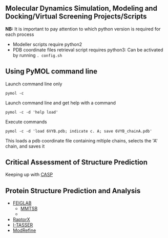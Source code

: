 Molecular Dynamics Simulation, Modeling and Docking/Virtual Screening Projects/Scripts
---
**NB:** It is important to pay attention to which python version is required for each process

- Modeller scripts require python2
- PDB coordinate files retrieval script requires python3: Can be activated by running `. config.sh`

Using PyMOL command line
---
Launch command line only

```
pymol -c
```

Launch command line and get help with a command

```
pymol -c -d 'help load'
```

Execute commands

```
pymol -c -d 'load 6VYB.pdb; indicate c. A; save 6VYB_chainA.pdb'
```
This loads a pdb coordinate file containing mltiple chains, selects the 'A' chain, and saves it

Critical Assessment of Structure Prediction
---
Keeping up with [CASP](https://www.predictioncenter.org/index.cgi)

Protein Structure Prediction and Analysis
---
- [FEIGLAB](http://feig.bch.msu.edu/web/research/protein-structure-refinement/)
  * [MMTSB](http://feig.bch.msu.edu/mmtsb/Main_Page)
  * 
- [RaptorX](http://raptorx.uchicago.edu/)
- [I-TASSER](https://zhanglab.ccmb.med.umich.edu/I-TASSER/)
- [ModRefine](https://zhanglab.ccmb.med.umich.edu/ModRefiner/)
